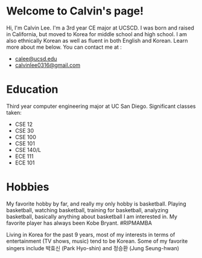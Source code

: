 # Welcome to Calvin's page!
Hi, I'm Calvin Lee. I'm a 3rd year CE major at UCSCD. I was born and raised in California, but moved to Korea for middle school and high school. I am also ethnically Korean as well as fluent in both English and Korean. Learn more about me below. 
You can contact me at :
- <calee@ucsd.edu>
- <calvinlee0316@gmail.com>

# Education
Third year computer engineering major at UC San Diego. 
Significant classes taken:
- CSE 12
- CSE 30
- CSE 100
- CSE 101
- CSE 140/L
- ECE 111
- ECE 101

# Hobbies
My favorite hobby by far, and really my only hobby is basketball. Playing basketball, watching basketball, training for basketball, analyzing basketball, basically anything about basketball I am interested in. My favorite player has always been Kobe Bryant. #RIPMAMBA

Living in Korea for the past 9 years, most of my interests in terms of entertainment (TV shows, music) tend to be Korean. Some of my favorite singers include 박효신 (Park Hyo-shin) and 정승환 (Jung Seung-hwan)